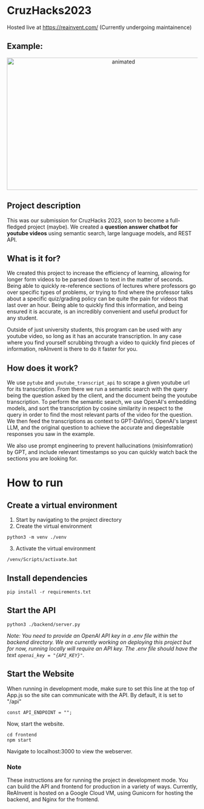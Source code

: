# CruzHacks2023
Hosted live at https://reainvent.com/
(Currently undergoing maintainence)
## Example:

<p align="center">
  <img src="https://media.giphy.com/media/oepOUjo00amPeTO6ye/giphy.gif" width=600 height=350 alt="animated" />
</p>

## Project description 

This was our submission for CruzHacks 2023, soon to become a full-fledged project (maybe). We created a **question answer chatbot for youtube videos** using semantic search, large language models, and REST API.
 
## What is it for? 

We created this project to increase the efficiency of learning, allowing for longer form videos to be parsed down to text in the matter of seconds. Being able to quickly re-reference sections of lectures where professors go over specific types of problems, or trying to find where the professor talks about a specific quiz/grading policy can be quite the pain for videos that last over an hour. Being able to quickly find this information, and being ensured it is accurate, is an incredibly convenient and useful product for any student.

Outside of just university students, this program can be used with any youtube video, so long as it has an accurate transcription. In any case where you find yourself scrubbing through a video to quickly find pieces of information, reAInvent is there to do it faster for you. 

## How does it work? 

We use `pytube` and `youtube_transcript_api` to scrape a given youtube url for its transcription. From there we run a semantic search with the query being the question asked by the client, and the document being the youtube transcription. To perform the semantic search, we use OpenAI's embedding models, and sort the transcription by cosine similarity in respect to the query in order to find the most relevant parts of the video for the question. We then feed the transcriptions as context to GPT-DaVinci, OpenAI's largest LLM, and the original question to achieve the accurate and diegestable responses you saw in the example.

We also use prompt engineering to prevent hallucinations (misinfomration) by GPT, and include relevant timestamps so you can quickly watch back the sections you are looking for.

# How to run

## Create a virtual environment
1. Start by navigating to the project directory
2. Create the virtual environment
```console 
python3 -m venv ./venv
```
3. Activate the virtual environment
```console 
/venv/Scripts/activate.bat
```
## Install dependencies
```console 
pip install -r requirements.txt
```
## Start the API
```console 
python3 ./backend/server.py
```
_Note: You need to provide an OpenAI API key in a .env file within the backend directory. We are currently working on deploying this project but for now, running locally will require an API key. The .env file should have the text `openai_key = "{API_KEY}"`._
## Start the Website
When running in development mode, make sure to set this line at the top of App.js so the site can communicate with the API. By default, it is set to "/api"
```console
const API_ENDPOINT = "";
```
Now, start the website.
```console
cd frontend
npm start
```

Navigate to localhost:3000 to view the webserver.

### Note
These instructions are for running the project in development mode. You can build the API and frontend for production in a variety of ways. Currently, ReAInvent is hosted on a Google Cloud VM, using Gunicorn for hosting the backend, and Nginx for the frontend.
